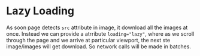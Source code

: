 # Lazy Loading

As soon page detects `src` attribute in image, it download all the images at once. Instead we can provide a atrribute `loading="lazy"`,
where as we scroll through the page and we arrive at particular viewport, the next ste image/images will get download. So network calls will be made in batches.